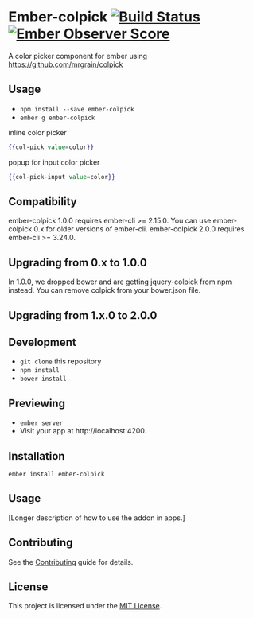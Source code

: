 # Ember-colpick [![Build Status](https://travis-ci.org/yapplabs/ember-colpick.svg)](https://travis-ci.org/yapplabs/ember-colpick) [![Ember Observer Score](http://emberobserver.com/badges/ember-colpick.svg)](http://emberobserver.com/addons/ember-colpick)

A color picker component for ember using https://github.com/mrgrain/colpick

## Usage

* `npm install --save ember-colpick`
* `ember g ember-colpick`

inline color picker
```hbs
{{col-pick value=color}}
```

popup for input color picker
```hbs
{{col-pick-input value=color}}
```
## Compatibility

ember-colpick 1.0.0 requires ember-cli >= 2.15.0. You can use ember-colpick 0.x for older versions of ember-cli.
ember-colpick 2.0.0 requires ember-cli >= 3.24.0.

## Upgrading from 0.x to 1.0.0

In 1.0.0, we dropped bower and are getting jquery-colpick from npm instead. You can remove colpick from your bower.json file.

## Upgrading from 1.x.0 to 2.0.0

## Development

* `git clone` this repository
* `npm install`
* `bower install`

## Previewing

* `ember server`
* Visit your app at http://localhost:4200.

Installation
------------------------------------------------------------------------------

```
ember install ember-colpick
```


Usage
------------------------------------------------------------------------------

[Longer description of how to use the addon in apps.]


Contributing
------------------------------------------------------------------------------

See the [Contributing](CONTRIBUTING.md) guide for details.


License
------------------------------------------------------------------------------

This project is licensed under the [MIT License](LICENSE.md).
